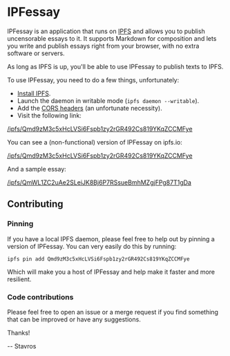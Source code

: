 IPFessay
========

IPFessay is an application that runs on [IPFS](https://ipfs.io/) and allows you
to publish uncensorable essays to it. It supports Markdown for composition and
lets you write and publish essays right from your browser, with no extra
software or servers.

As long as IPFS is up, you'll be able to use IPFessay to publish texts to IPFS.

To use IPFessay, you need to do a few things, unfortunately:

* [Install IPFS](https://ipfs.io/docs/install/).
* Launch the daemon in writable mode (`ipfs daemon --writable`).
* Add the [CORS headers](https://github.com/ipfs/js-ipfs-api#cors) (an
  unfortunate necessity).
* Visit the following link:

[/ipfs/Qmd9zM3c5xHcLVSi6Fspb1zy2rGR492Cs819YKqZCCMFye](http://localhost:8080/ipfs/Qmd9zM3c5xHcLVSi6Fspb1zy2rGR492Cs819YKqZCCMFye)

You can see a (non-functional) version of IPFessay on ipfs.io:

[/ipfs/Qmd9zM3c5xHcLVSi6Fspb1zy2rGR492Cs819YKqZCCMFye](https://ipfs.io/ipfs/Qmd9zM3c5xHcLVSi6Fspb1zy2rGR492Cs819YKqZCCMFye)

And a sample essay:

[/ipfs/QmWL1ZC2uAe2SLeiJK8Bj6P7RSsueBmhMZgjFPg87T1gDa](https://ipfs.io/ipfs/QmWL1ZC2uAe2SLeiJK8Bj6P7RSsueBmhMZgjFPg87T1gDa)


Contributing
------------

### Pinning

If you have a local IPFS daemon, please feel free to help out by pinning
a version of IPFessay. You can very easily do this by running:

~~~
ipfs pin add Qmd9zM3c5xHcLVSi6Fspb1zy2rGR492Cs819YKqZCCMFye
~~~

Which will make you a host of IPFessay and help make it faster and more
resilient.


### Code contributions

Please feel free to open an issue or a merge request if you find something that
can be improved or have any suggestions.

Thanks!

-- Stavros
